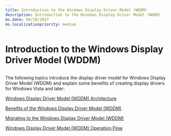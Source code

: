 ```yaml
---
title: Introduction to the Windows Display Driver Model (WDDM)
description: Introduction to the Windows Display Driver Model (WDDM)
ms.date: 04/20/2017
ms.localizationpriority: medium
---
```


# Introduction to the Windows Display Driver Model (WDDM)


## <span id="ddk_introduction_to_the_windows_codename_longhorn_display_driver_model"></span><span id="DDK_INTRODUCTION_TO_THE_WINDOWS_CODENAME_LONGHORN_DISPLAY_DRIVER_MODEL"></span>


The following topics introduce the display driver model for Windows Display Driver Model (WDDM) and explain some benefits of creating display drivers for Windows Vista and later:

[Windows Display Driver Model (WDDM) Architecture](windows-vista-and-later-display-driver-model-architecture.md)

[Benefits of the Windows Display Driver Model (WDDM)](benefits-of-the-windows-vista-and-later-display-driver-model.md)

[Migrating to the Windows Display Driver Model (WDDM)](migrating-to-the-windows-vista-and-later-display-driver-model.md)

[Windows Display Driver Model (WDDM) Operation Flow](windows-vista-and-later-display-driver-model-operation-flow.md)

 

 





